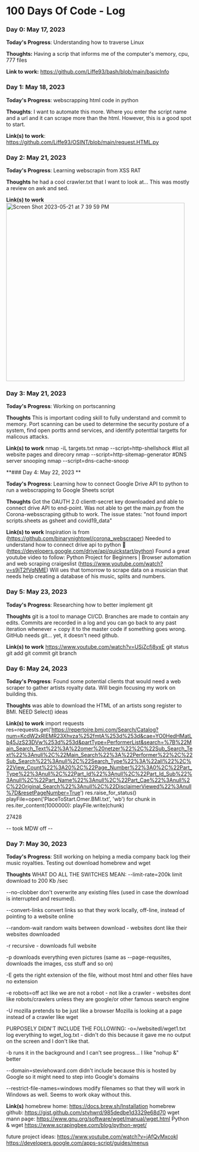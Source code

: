 # 100 Days Of Code - Log

### Day 0: May 17, 2023 

**Today's Progress**: Understanding how to traverse Linux  

**Thoughts:** Having a scrip that informs me of the computer's memory, cpu, 777 files 

**Link to work:** https://github.com/Liffe93/bash/blob/main/basicInfo

### Day 1: May 18, 2023

**Today's Progress**: webscrapping html code in python

**Thoughts**: I want to automate this more. Where you enter the script name and a url and it can scrape more than the html. However, this is a good spot to start. 

**Link(s) to work**: https://github.com/Liffe93/OSINT/blob/main/request.HTML.py


### Day 2: May 21, 2023 

**Today's Progress**: Learning webscrapin from XSS RAT 

**Thoughts** he had a cool crawler.txt that I want to look at... This was mostly a review on awk and sed. 

**Link(s) to work**
<img width="480" alt="Screen Shot 2023-05-21 at 7 39 59 PM" src="https://github.com/kallaway/100-days-of-code/assets/111470998/cbd77bfc-9c2f-4e0b-b114-7d6fb3061ca4">

### Day 3: May 21, 2023 

**Today's Progress**: Working on portscanning 

**Thoughts** This is important coding skill to fully understand and commit to memory. Port scanning can be used to determine the security posture of a system, find open portts annd services, and identify potenttial targetts for malicous attacks. 

**Link(s) to work**
nmap -iL targets.txt
nmap --script=http-shellshock <target> 
  #list all website pages and direcory 
nmap --script=http-sitemap-generator <target>
  #DNS server snooping
nmap --script=dns-cache-snoop <target>

**### Day 4: May 22, 2023 **

**Today's Progress**:  Learning how to connect Google Drive API to python to run a webscrapping to Google Sheets script 

**Thoughts** Got the OAUTH 2.0 clientt-secret key downloaded and able to connect drive API to end-point. Was not able to get the main.py from the Corona-websscraping github to work. The issue states: "not found import scripts.sheets as gsheet and covid19_data" 

**Link(s) to work** 
Inspiration is from (https://github.com/binarynightowl/corona_webscraper) 
Needed to understand how to connect drive api to python  🐍  (https://developers.google.com/drive/api/quickstart/python) 
Found a great youtube video to follow: Python Project for Beginners | Browser automation and web scraping craigeslist (https://www.youtube.com/watch?v=s9jT2fVqNME) Will ues that tomorrow to scrape data on a musician that needs help creating a database of his music, splits and numbers.
  
 
### Day 5: May 23, 2023 

**Today's Progress**: Researching how to better implement git

**Thoughts** git is a tool to manage CI/CD. Branches are made to contain any edits. Commits are recorded in a log and you can go back to any past iteration whenever + copy it to the master code if something goes wrong. GitHub needs git... yet, it doesn't need github. 

**Link(s) to work** https://www.youtube.com/watch?v=USjZcfj8yxE 
git status
  git add
  git commit 
  git branch 
  
  
### Day 6: May 24, 2023 

**Today's Progress**: Found some potential clients that would need a web scraper to gather artists royalty data. Will begin focusing my work on building this. 

**Thoughts** was able to download the HTML of an artists song register to BMI. 
  NEED Select() ideas

**Link(s) to work**
  import requests
res=requests.get('https://repertoire.bmi.com/Search/Catalog?num=KcdW2xRlEMR23Xhvza%252fmtA%253d%253d&cae=YO0HedHMatLb45JzS23DVw%253d%253d&partType=PerformerList&search=%7B%22Main_Search_Text%22%3A%22omer%20netzer%22%2C%22Sub_Search_Text%22%3Anull%2C%22Main_Search%22%3A%22Performer%22%2C%22Sub_Search%22%3Anull%2C%22Search_Type%22%3A%22all%22%2C%22View_Count%22%3A20%2C%22Page_Number%22%3A0%2C%22Part_Type%22%3Anull%2C%22Part_Id%22%3Anull%2C%22Part_Id_Sub%22%3Anull%2C%22Part_Name%22%3Anull%2C%22Part_Cae%22%3Anull%2C%22Original_Search%22%3Anull%2C%22DisclaimerViewed%22%3Anull%7D&resetPageNumber=True')
res.raise_for_status()
playFile=open('PlaceToStart.Omer.BMI.txt', 'wb')
for chunk in res.iter_content(1000000):
    playFile.write(chunk)

    
27428

  -- took MDW off --
 ### Day 7: May 30, 2023 

**Today's Progress**: Still working on helping a media company back log their music royalties. Testing out download homebrew and wget 

**Thoughts** 
  WHAT DO ALL THE SWITCHES MEAN:
--limit-rate=200k limit download to 200 Kb /sec

--no-clobber don't overwrite any existing files (used in case the download is interrupted and resumed).

--convert-links convert links so that they work locally, off-line, instead of pointing to a website online

--random-wait random waits between download - websites dont like their websites downloaded

-r recursive - downloads full website

-p downloads everything even pictures (same as --page-requsites, downloads the images, css stuff and so on)

-E gets the right extension of the file, without most html and other files have no extension

-e robots=off act like we are not a robot - not like a crawler - websites dont like robots/crawlers unless they are google/or other famous search engine

-U mozilla pretends to be just like a browser Mozilla is looking at a page instead of a crawler like wget

PURPOSELY DIDN'T INCLUDE THE FOLLOWING:
-o=/websitedl/wget1.txt log everything to wget_log.txt - didn't do this because it gave me no output on the screen and I don't like that.

-b runs it in the background and I can't see progress... I like "nohup &" better

--domain=steviehoward.com didn't include because this is hosted by Google so it might need to step into Google's domains

--restrict-file-names=windows modify filenames so that they will work in Windows as well. Seems to work okay without this.


  
**Link(s)**
homebrew home:  https://docs.brew.sh/Installation
 homebrew github: https://gist.github.com/stvhwrd/985dedbe1d3329e68d70
  wget mann page: https://www.gnu.org/software/wget/manual/wget.html
 Python & wget https://www.scrapingbee.com/blog/python-wget/

  
  
  future project ideas: 
  https://www.youtube.com/watch?v=jAfQvMxcokI
  https://developers.google.com/apps-script/guides/menus
